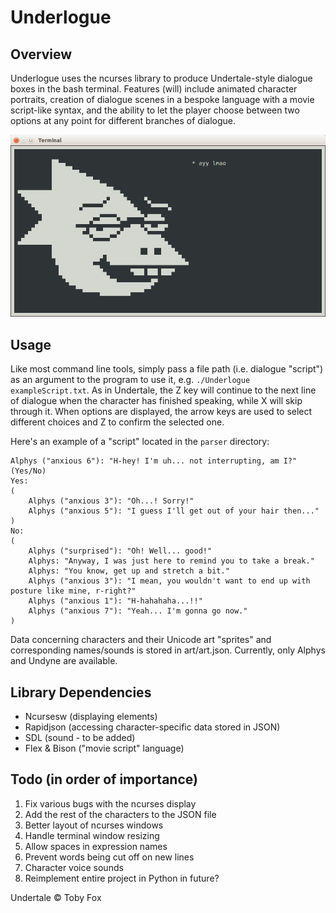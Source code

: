 # Underlogue

Overview
------
Underlogue uses the ncurses library to produce Undertale-style dialogue boxes in the bash terminal. Features (will) include animated character portraits, creation of dialogue scenes in a bespoke language with a movie script-like syntax, and the ability to let the player choose between two options at any point for different branches of dialogue.

![preview](preview.png)

Usage
------

Like most command line tools, simply pass a file path (i.e. dialogue "script") as an argument to the program to use it, e.g. `./Underlogue exampleScript.txt`. As in Undertale, the Z key will continue to the next line of dialogue when the character has finished speaking, while X will skip through it. When options are displayed, the arrow keys are used to select different choices and Z to confirm the selected one.

Here's an example of a "script" located in the `parser` directory:
~~~~
Alphys ("anxious 6"): "H-hey! I'm uh... not interrupting, am I?" (Yes/No)
Yes:
(
    Alphys ("anxious 3"): "Oh...! Sorry!"
    Alphys ("anxious 5"): "I guess I'll get out of your hair then..."
)
No:
(
    Alphys ("surprised"): "Oh! Well... good!"
    Alphys: "Anyway, I was just here to remind you to take a break."
    Alphys: "You know, get up and stretch a bit."
    Alphys ("anxious 3"): "I mean, you wouldn't want to end up with posture like mine, r-right?"
    Alphys ("anxious 1"): "H-hahahaha...!!"
    Alphys ("anxious 7"): "Yeah... I'm gonna go now."
)
~~~~
Data concerning characters and their Unicode art "sprites" and corresponding names/sounds is stored in art/art.json. Currently, only Alphys and Undyne are available.

Library Dependencies
-------
* Ncursesw (displaying elements)
* Rapidjson (accessing character-specific data stored in JSON)
* SDL (sound - to be added)
* Flex & Bison ("movie script" language)

Todo (in order of importance)
------
1. Fix various bugs with the ncurses display
1. Add the rest of the characters to the JSON file
3. Better layout of ncurses windows
2. Handle terminal window resizing
5. Allow spaces in expression names
4. Prevent words being cut off on new lines
6. Character voice sounds
7. Reimplement entire project in Python in future?

Undertale &copy; Toby Fox
